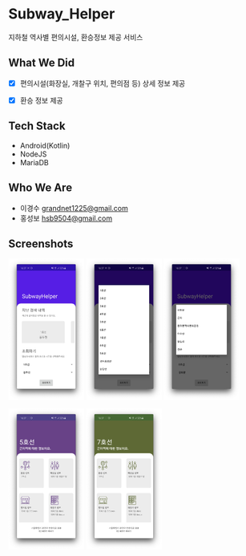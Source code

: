# Subway_Helper
지하철 역사별 편의시설, 환승정보 제공 서비스


## What We Did
- [x] 편의시설(화장실, 개찰구 위치, 편의점 등) 상세 정보 제공
- [x] 환승 정보 제공


## Tech Stack
* Android(Kotlin)
* NodeJS
* MariaDB


## Who We Are
- 이경수 <grandnet1225@gmail.com>
- 홍성보 <hsb9504@gmail.com>


## Screenshots

<img src="./Screenshots/1_MainPage.png" width="30%"> <img src="./Screenshots/2_LineSpinner.png" width="30%"> <img src="./Screenshots/3_StationSpinner.png" width="30%"> 

<img src="./Screenshots/4_InfoPage_1.png" width="30%"> <img src="./Screenshots/5_InfoPage_2.png" width="30%">
